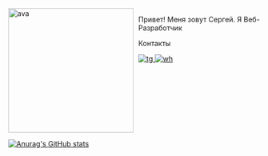 

<div style="display: flex">
						
  <img src="https://sun9-west.userapi.com/sun9-45/s/v1/if1/jUKFDY420ZEhuAiEEm4mBFD-e9-fP0g5kAeAweLcnXM_CmcD7GgclwbGakvDDPJKQcUAJx06.jpg?size=1440x2160&quality=96&type=album" alt="ava" width="250">
  
  <div style="margin: 0 0 0 10px">
    <p>Привет! Меня зовут Сергей. Я Веб-Разработчик</p>
    <p>Контакты</p>
    <a href="http://t.me/sergeykomyza" target="_blank">
	<img src="https://img.shields.io/badge/Telegram-2CA5E0?style=for-the-badge&logo=telegram&logoColor=white" alt="tg">
    </a>
    <a href="">
	<img src="https://img.shields.io/badge/WhatsApp-25D366?style=for-the-badge&logo=whatsapp&logoColor=white" alt="wh">
    </a>
  </div>
																																																																 
</div>







[![Anurag's GitHub stats](https://github-readme-stats.vercel.app/api?username=sergeykomyza)](https://github.com/sergeykomyza/github-readme-stats)

